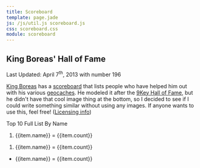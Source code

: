 ```yaml
---
title: Scoreboard
template: page.jade
js: /js/util.js scoreboard.js
css: scoreboard.css
module: scoreboard
---
```


King Boreas' Hall of Fame
-------------------------

Last Updated: April 7<sup>th</sup>, 2013 with number 196

[King Boreas] has a [scoreboard] that lists people who have helped him out with his various [geocaches].  He modeled it after the [9Key Hall of Fame], but he didn't have that cool image thing at the bottom, so I decided to see if I could write something similar without using any images.  If anyone wants to use this, feel free!  ([Licensing info])

[King Boreas]: http://www.geocaching.com/profile/?guid=3434ebbf-7b30-42c0-a876-24249b7c495e
[Scoreboard]: http://websports.8m.com/HTML/hall_of_fame-maintenance.html
[Geocaches]: http://www.geocaching.com/
[9Key Hall of Fame]: http://www.9key.com/hall_of_fame.asp
[Licensing Info]: /license.html

<div id="scoreboard" scoreboard>
	<div class="scoreboard_menu">
		<span class="scoreboard_link" ng-class="{scoreboard_active: top10}" ng-click="pickLink('top10')">Top 10</span>
		<span class="scoreboard_link" ng-class="{scoreboard_active: full}" ng-click="pickLink('full')">Full List</span>
		<span class="scoreboard_link" ng-class="{scoreboard_active: name}" ng-click="pickLink('name')">By Name</span>
	</div>
	<div class="scoreboard_content">
		<ol class="scoreboard_top10" ng-show="top10">
			<li ng-repeat="item in top10List">{{item.name}} = {{item.count}}</li>
		</ol>
		<ol ng-show="full">
			<li ng-repeat="item in fullList">{{item.name}} = {{item.count}}</li>
		</ol>
		<ul ng-show="name">
			<li ng-repeat="item in nameList">{{item.name}} = {{item.count}}</li>
		</ul>
	</div>
</div>
